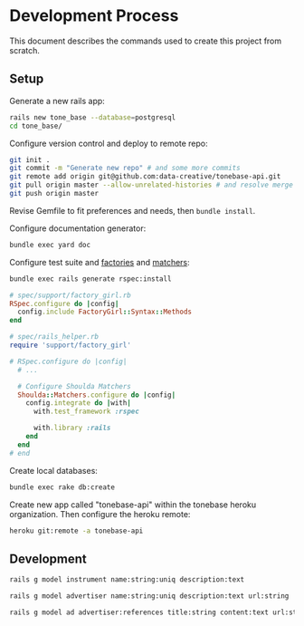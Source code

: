 # Development Process

This document describes the commands used to create this project from scratch.

## Setup

Generate a new rails app:

```` sh
rails new tone_base --database=postgresql
cd tone_base/
````

Configure version control and deploy to remote repo:

```` sh
git init .
git commit -m "Generate new repo" # and some more commits
git remote add origin git@github.com:data-creative/tonebase-api.git
git pull origin master --allow-unrelated-histories # and resolve merge conflicts
git push origin master
````

Revise Gemfile to fit preferences and needs, then `bundle install`.

Configure documentation generator:

```` sh
bundle exec yard doc
````

Configure test suite and [factories](https://github.com/thoughtbot/factory_girl/blob/master/GETTING_STARTED.md#rspec) and [matchers](https://github.com/thoughtbot/shoulda-matchers):

```` sh
bundle exec rails generate rspec:install
````

```` rb
# spec/support/factory_girl.rb
RSpec.configure do |config|
  config.include FactoryGirl::Syntax::Methods
end
````

```` rb
# spec/rails_helper.rb
require 'support/factory_girl'

# RSpec.configure do |config|
  # ...

  # Configure Shoulda Matchers
  Shoulda::Matchers.configure do |config|
    config.integrate do |with|
      with.test_framework :rspec

      with.library :rails
    end
  end
# end
````

Create local databases:

```` sh
bundle exec rake db:create
````

Create new app called "tonebase-api" within the tonebase heroku organization. Then configure the heroku remote:

```` sh
heroku git:remote -a tonebase-api
````

## Development

```` sh
rails g model instrument name:string:uniq description:text

rails g model advertiser name:string:uniq description:text url:string

rails g model ad advertiser:references title:string content:text url:string image_url:string
````
